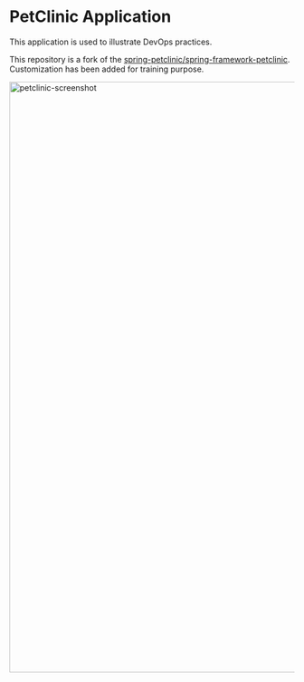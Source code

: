 # PetClinic Application

This application is used to illustrate DevOps practices.

This repository is a fork of the [spring-petclinic/spring-framework-petclinic](https://github.com/spring-petclinic/spring-framework-petclinic).
Customization has been added for training purpose.

<img width="1042" alt="petclinic-screenshot" src="https://cloud.githubusercontent.com/assets/838318/19727082/2aee6d6c-9b8e-11e6-81fe-e889a5ddfded.png">
